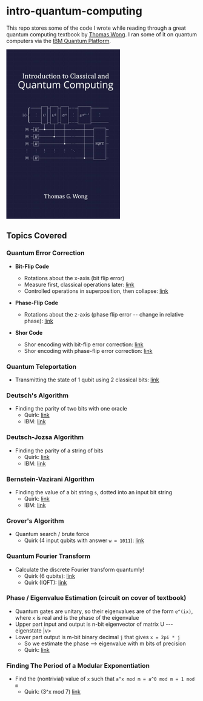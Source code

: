 # intro-quantum-computing

This repo stores some of the code I wrote while reading through a great quantum computing textbook by [Thomas Wong](https://www.thomaswong.net/). I ran some of it on quantum computers via the [IBM Quantum Platform](https://quantum-computing.ibm.com/).

<a href="https://www.thomaswong.net/introduction-to-classical-and-quantum-computing-1e4p.pdf"><img src="cover.jpg" alt="version 4" width="300"/></a>

## Topics Covered

### Quantum Error Correction

- **Bit-Flip Code**
  - Rotations about the x-axis (bit flip error)
  - Measure first, classical operations later: [link](https://algassert.com/quirk#circuit={%22cols%22:[[%22Bloch%22,%22Bloch%22,%22Bloch%22],[1,1,%22X^t%22],[%22Bloch%22,%22Bloch%22,%22Bloch%22],[%22%E2%80%A2%22,1,1,%22X%22],[1,%22%E2%80%A2%22,1,%22X%22],[1,%22%E2%80%A2%22,1,1,%22X%22],[1,1,%22%E2%80%A2%22,1,%22X%22],[1,1,1,%22Measure%22,%22Measure%22],[1,%22X%22,1,%22%E2%80%A2%22,%22%E2%80%A2%22],[%22X%22,1,1,%22%E2%80%A2%22,%22%E2%97%A6%22],[1,1,%22X%22,%22%E2%97%A6%22,%22%E2%80%A2%22]]})
  - Controlled operations in superposition, then collapse: [link](https://algassert.com/quirk#circuit={%22cols%22:[[%22Bloch%22,%22Bloch%22,%22Bloch%22],[1,1,%22X^t%22],[%22Bloch%22,%22Bloch%22,%22Bloch%22],[%22%E2%80%A2%22,1,1,%22X%22],[1,%22%E2%80%A2%22,1,%22X%22],[1,%22%E2%80%A2%22,1,1,%22X%22],[1,1,%22%E2%80%A2%22,1,%22X%22],[1,%22X%22,1,%22%E2%80%A2%22,%22%E2%80%A2%22],[%22X%22,1,1,%22%E2%80%A2%22,%22%E2%97%A6%22],[1,1,%22X%22,%22%E2%97%A6%22,%22%E2%80%A2%22],[1,1,1,%22Measure%22,%22Measure%22]]})

- **Phase-Flip Code**
  - Rotations about the z-axis (phase flip error -- change in relative phase): [link](https://algassert.com/quirk#circuit={%22cols%22:[[%22Bloch%22,%22Bloch%22,%22Bloch%22],[1,1,%22Z^t%22],[%22Bloch%22,%22Bloch%22,%22Bloch%22],[%22H%22,%22H%22,%22H%22],[%22%E2%80%A2%22,1,1,%22X%22],[1,%22%E2%80%A2%22,1,%22X%22],[1,%22%E2%80%A2%22,1,1,%22X%22],[1,1,%22%E2%80%A2%22,1,%22X%22],[%22H%22,%22H%22,%22H%22],[1,%22Z%22,1,%22%E2%80%A2%22,%22%E2%80%A2%22],[%22Z%22,1,1,%22%E2%80%A2%22,%22%E2%97%A6%22],[1,1,%22Z%22,%22%E2%97%A6%22,%22%E2%80%A2%22]],%22init%22:[%22+%22,%22+%22,%22+%22]})

- **Shor Code**
  - Shor encoding with bit-flip error correction: [link](https://algassert.com/quirk#circuit={%22cols%22:[[1,1,1,1,1,1,1,1,%22H%22],[1,1,%22X%22,1,1,%22X%22,1,1,%22%E2%80%A2%22],[1,1,%22H%22,1,1,%22H%22,1,1,%22H%22],[1,1,1,1,1,1,%22X%22,%22X%22,%22%E2%80%A2%22],[1,1,1,%22X%22,%22X%22,%22%E2%80%A2%22],[%22X%22,%22X%22,%22%E2%80%A2%22],[%22X^t%22,1,1,1,%22X^t%22,1,1,1,%22X^t%22],[%22%E2%80%A2%22,1,1,1,1,1,1,1,1,%22X%22],[1,%22%E2%80%A2%22,1,1,1,1,1,1,1,%22X%22],[1,%22%E2%80%A2%22,1,1,1,1,1,1,1,1,%22X%22],[1,1,%22%E2%80%A2%22,1,1,1,1,1,1,1,%22X%22],[1,1,1,1,1,1,1,1,1,%22Measure%22,%22Measure%22],[1,%22X%22,1,1,1,1,1,1,1,%22%E2%80%A2%22,%22%E2%80%A2%22],[%22X%22,1,1,1,1,1,1,1,1,%22%E2%80%A2%22,%22%E2%97%A6%22],[1,1,%22X%22,1,1,1,1,1,1,%22%E2%97%A6%22,%22%E2%80%A2%22],[1,1,1,1,1,1,1,1,1,%22|0%E2%9F%A9%E2%9F%A80|%22,%22|0%E2%9F%A9%E2%9F%A80|%22],[1,1,1,%22%E2%80%A2%22,1,1,1,1,1,%22X%22],[1,1,1,1,%22%E2%80%A2%22,1,1,1,1,%22X%22],[1,1,1,1,%22%E2%80%A2%22,1,1,1,1,1,%22X%22],[1,1,1,1,1,%22%E2%80%A2%22,1,1,1,1,%22X%22],[1,1,1,1,%22X%22,1,1,1,1,%22%E2%80%A2%22,%22%E2%80%A2%22],[1,1,1,%22X%22,1,1,1,1,1,%22%E2%80%A2%22,%22%E2%97%A6%22],[1,1,1,1,1,%22X%22,1,1,1,%22%E2%97%A6%22,%22%E2%80%A2%22],[1,1,1,1,1,1,1,1,1,%22|0%E2%9F%A9%E2%9F%A80|%22,%22|0%E2%9F%A9%E2%9F%A80|%22],[1,1,1,1,1,1,%22%E2%80%A2%22,1,1,%22X%22],[1,1,1,1,1,1,1,%22%E2%80%A2%22,1,%22X%22],[1,1,1,1,1,1,1,%22%E2%80%A2%22,1,1,%22X%22],[1,1,1,1,1,1,1,1,%22%E2%80%A2%22,1,%22X%22],[1,1,1,1,1,1,1,%22X%22,1,%22%E2%80%A2%22,%22%E2%80%A2%22],[1,1,1,1,1,1,%22X%22,1,1,%22%E2%80%A2%22,%22%E2%97%A6%22],[1,1,1,1,1,1,1,1,%22X%22,%22%E2%97%A6%22,%22%E2%80%A2%22],[1,1,1,1,1,1,1,1,1,%22|0%E2%9F%A9%E2%9F%A80|%22,%22|0%E2%9F%A9%E2%9F%A80|%22],[%22X%22,%22X%22,%22%E2%80%A2%22],[1,1,1,%22X%22,%22X%22,%22%E2%80%A2%22],[1,1,1,1,1,1,%22X%22,%22X%22,%22%E2%80%A2%22],[1,1,%22H%22,1,1,%22H%22,1,1,%22H%22],[1,1,%22X%22,1,1,%22X%22,1,1,%22%E2%80%A2%22],[1,1,1,1,1,1,1,1,%22H%22]]})
  - Shor encoding with phase-flip error correction: [link](https://algassert.com/quirk#circuit={%22cols%22:[[1,1,1,1,1,1,1,1,%22H%22],[1,1,%22X%22,1,1,%22X%22,1,1,%22%E2%80%A2%22],[1,1,%22H%22,1,1,%22H%22,1,1,%22H%22],[1,1,1,1,1,1,%22X%22,%22X%22,%22%E2%80%A2%22],[1,1,1,%22X%22,%22X%22,%22%E2%80%A2%22],[%22X%22,%22X%22,%22%E2%80%A2%22],[1,%22Z^t%22],[%22%E2%80%A6%22,%22%E2%80%A6%22,%22%E2%80%A6%22,%22%E2%80%A6%22,%22%E2%80%A6%22,%22%E2%80%A6%22,%22%E2%80%A6%22,%22%E2%80%A6%22,%22%E2%80%A6%22,%22%E2%80%A6%22,%22%E2%80%A6%22],[%22X%22,%22X%22,%22%E2%80%A2%22],[1,1,1,%22X%22,%22X%22,%22%E2%80%A2%22],[1,1,1,1,1,1,%22X%22,%22X%22,%22%E2%80%A2%22],[1,1,%22H%22,1,1,%22H%22,1,1,%22H%22],[1,1,%22X%22,1,1,1,1,1,1,%22%E2%80%A2%22],[1,1,1,1,1,%22X%22,1,1,1,%22%E2%80%A2%22],[1,1,1,1,1,%22X%22,1,1,1,1,%22%E2%80%A2%22],[1,1,1,1,1,1,1,1,%22X%22,1,%22%E2%80%A2%22],[1,1,%22H%22,1,1,%22H%22,1,1,%22H%22],[1,1,1,1,1,1,%22X%22,%22X%22,%22%E2%80%A2%22],[1,1,1,%22X%22,%22X%22,%22%E2%80%A2%22],[%22X%22,%22X%22,%22%E2%80%A2%22],[1,1,1,1,1,1,1,1,1,%22Measure%22,%22Measure%22],[1,1,1,1,1,%22Z%22,1,1,1,%22%E2%80%A2%22,%22%E2%80%A2%22],[1,1,%22Z%22,1,1,1,1,1,1,%22%E2%80%A2%22,%22%E2%97%A6%22],[1,1,1,1,1,1,1,1,%22Z%22,%22%E2%97%A6%22,%22%E2%80%A2%22],[1,1,1,1,1,1,1,1,1,%22|0%E2%9F%A9%E2%9F%A80|%22,%22|0%E2%9F%A9%E2%9F%A80|%22],[%22%E2%80%A6%22,%22%E2%80%A6%22,%22%E2%80%A6%22,%22%E2%80%A6%22,%22%E2%80%A6%22,%22%E2%80%A6%22,%22%E2%80%A6%22,%22%E2%80%A6%22,%22%E2%80%A6%22,%22%E2%80%A6%22,%22%E2%80%A6%22],[%22X%22,%22X%22,%22%E2%80%A2%22],[1,1,1,%22X%22,%22X%22,%22%E2%80%A2%22],[1,1,1,1,1,1,%22X%22,%22X%22,%22%E2%80%A2%22],[1,1,%22H%22,1,1,%22H%22,1,1,%22H%22],[1,1,%22X%22,1,1,%22X%22,1,1,%22%E2%80%A2%22],[1,1,1,1,1,1,1,1,%22H%22]]})

### Quantum Teleportation
- Transmitting the state of 1 qubit using 2 classical bits: [link](https://algassert.com/quirk#circuit={%22cols%22:[[1,1,%22X^t%22],[1,1,%22Z^t%22],[1,1,%22Bloch%22],[1,%22H%22],[%22X%22,%22%E2%80%A2%22],[1,%22X%22,%22%E2%80%A2%22],[1,1,%22H%22],[%22X%22,%22%E2%80%A2%22],[%22Z%22,1,%22%E2%80%A2%22]]})

### Deutsch's Algorithm
- Finding the parity of two bits with one oracle
  - Quirk: [link](https://algassert.com/quirk#circuit={%22cols%22:[[1,%22H%22],[%22~rarh%22],[1,%22H%22]],%22gates%22:[{%22id%22:%22~rarh%22,%22name%22:%22Uf%22,%22circuit%22:{%22cols%22:[[%22X%22,%22%E2%80%A6%22]]}}],%22init%22:[%22-%22]})
  - IBM: [link](https://ibm.co/3Cn3qGc)

### Deutsch-Jozsa Algorithm
- Finding the parity of a string of bits
  - Quirk: [link](https://algassert.com/quirk#circuit={%22cols%22:[[1,%22H%22,%22H%22,%22H%22],[%22~2553%22],[1,%22H%22,%22H%22,%22H%22]],%22gates%22:[{%22id%22:%22~2553%22,%22name%22:%22Uf%22,%22circuit%22:{%22cols%22:[[%22X%22,1,1,%22%E2%80%A2%22]]}}],%22init%22:[%22-%22]})
  - IBM: [link](https://ibm.co/3GH9kEK)

### Bernstein-Vazirani Algorithm
- Finding the value of a bit string `s`, dotted into an input bit string
  - Quirk: [link](https://algassert.com/quirk#circuit={%22cols%22:[[1,%22H%22,%22H%22,%22H%22,%22H%22,%22H%22,%22H%22],[%22~rjs6%22],[1,%22H%22,%22H%22,%22H%22,%22H%22,%22H%22,%22H%22]],%22gates%22:[{%22id%22:%22~rjs6%22,%22name%22:%22Uf%22,%22circuit%22:{%22cols%22:[[%22X%22,1,1,1,1,1,%22%E2%80%A2%22],[%22X%22,1,1,%22%E2%80%A2%22],[%22X%22,%22%E2%80%A2%22]]}}],%22init%22:[%22-%22]})
  - IBM: [link](https://ibm.co/3vDMIOY)

### Grover's Algorithm
- Quantum search / brute force
  - Quirk (4 input qubits with answer `w = 1011`): [link](https://algassert.com/quirk#circuit={%22cols%22:[[%22~8d7f%22],[1,%22~2bn0%22],[%22~8d7f%22],[1,%22~2bn0%22],[%22~8d7f%22],[1,%22~2bn0%22]],%22gates%22:[{%22id%22:%22~8d7f%22,%22name%22:%22Uf%22,%22circuit%22:{%22cols%22:[[%22X%22,%22%E2%80%A2%22,%22%E2%80%A2%22,%22%E2%97%A6%22,%22%E2%80%A2%22]]}},{%22id%22:%22~acjd%22,%22name%22:%22R0%22,%22circuit%22:{%22cols%22:[[%22X%22,%22X%22,%22X%22,%22X%22],[%22%E2%80%A2%22,%22%E2%80%A2%22,%22%E2%80%A2%22,%22Z%22],[%22Z%22,%22X%22,%22X%22,%22X%22],[%22X%22],[%22Z%22]]}},{%22id%22:%22~2bn0%22,%22name%22:%22Rs%22,%22circuit%22:{%22cols%22:[[%22H%22,%22H%22,%22H%22,%22H%22],[%22~acjd%22],[%22H%22,%22H%22,%22H%22,%22H%22]]}}],%22init%22:[%22-%22,%22+%22,%22+%22,%22+%22,%22+%22]})

### Quantum Fourier Transform
- Calculate the discrete Fourier transform quantumly!
  - Quirk (6 qubits): [link](https://algassert.com/quirk#circuit={%22cols%22:[[%22Counting6%22],[%22Chance6%22],[1,1,1,1,1,%22H%22],[1,1,1,1,%22%E2%80%A2%22,%22Z^%C2%BD%22],[1,1,1,%22%E2%80%A2%22,1,%22Z^%C2%BC%22],[1,1,%22%E2%80%A2%22,1,1,{%22id%22:%22Z^ft%22,%22arg%22:%221/8%22}],[1,%22%E2%80%A2%22,1,1,1,{%22id%22:%22Z^ft%22,%22arg%22:%221/16%22}],[%22%E2%80%A2%22,1,1,1,1,{%22id%22:%22Z^ft%22,%22arg%22:%221/32%22}],[1,1,1,1,%22H%22],[1,1,1,%22%E2%80%A2%22,%22Z^%C2%BD%22],[1,1,%22%E2%80%A2%22,1,%22Z^%C2%BC%22],[1,%22%E2%80%A2%22,1,1,{%22id%22:%22Z^ft%22,%22arg%22:%221/8%22}],[%22%E2%80%A2%22,1,1,1,{%22id%22:%22Z^ft%22,%22arg%22:%221/16%22}],[1,1,1,%22H%22],[1,1,%22%E2%80%A2%22,%22Z^%C2%BD%22],[1,%22%E2%80%A2%22,1,%22Z^%C2%BC%22],[%22%E2%80%A2%22,1,1,{%22id%22:%22Z^ft%22,%22arg%22:%221/8%22}],[1,1,%22H%22],[1,%22%E2%80%A2%22,%22Z^%C2%BD%22],[%22%E2%80%A2%22,1,%22Z^%C2%BC%22],[1,%22H%22],[%22%E2%80%A2%22,%22Z^%C2%BD%22],[%22H%22],[%22~pgtf%22]],%22gates%22:[{%22id%22:%22~pgtf%22,%22name%22:%22reverse%22,%22circuit%22:{%22cols%22:[[%22Swap%22,1,1,1,1,%22Swap%22],[1,%22Swap%22,1,1,%22Swap%22],[1,1,%22Swap%22,%22Swap%22]]}}]})
  - Quirk (IQFT): [link](https://algassert.com/quirk#circuit={%22cols%22:[[%22Counting4%22],[%22QFT4%22],[%22rev4%22],[%22H%22],[%22%E2%80%A2%22,%22Z^-%C2%BD%22],[1,%22H%22],[%22%E2%80%A2%22,1,%22Z^-%C2%BC%22],[1,%22%E2%80%A2%22,%22Z^-%C2%BD%22],[1,1,%22H%22],[%22%E2%80%A2%22,1,1,{%22id%22:%22Z^ft%22,%22arg%22:%22-1/8%22}],[1,%22%E2%80%A2%22,1,%22Z^-%C2%BC%22],[1,1,%22%E2%80%A2%22,%22Z^-%C2%BD%22],[1,1,1,%22H%22]]})

### Phase / Eigenvalue Estimation (circuit on cover of textbook)
- Quantum gates are unitary, so their eigenvalues are of the form `e^(ix)`, where `x` is real and is the phase of the eigenvalue
- Upper part input and output is n-bit eigenvector of matrix U --- eigenstate |v>
- Lower part output is m-bit binary decimal `j` that gives `x = 2pi * j`
  - So we estimate the phase --> eigenvalue with m bits of precision
  - Quirk: [link]([https://tinyurl.com/emcnnxfk](https://algassert.com/quirk#circuit={%22cols%22:[[%22~5qad%22],[1,1,1,%22H%22,%22H%22,%22H%22,%22H%22,%22H%22,%22H%22,%22H%22,%22H%22],[%22~40v6%22,1,1,%22%E2%80%A2%22],[%22~5dl5%22,1,1,1,%22%E2%80%A2%22],[%22~jlpm%22,1,1,1,1,%22%E2%80%A2%22],[%22~etas%22,1,1,1,1,1,%22%E2%80%A2%22],[%22~cto4%22,1,1,1,1,1,1,%22%E2%80%A2%22],[%22~9a3c%22,1,1,1,1,1,1,1,%22%E2%80%A2%22],[%22~lo3n%22,1,1,1,1,1,1,1,1,%22%E2%80%A2%22],[%22~3mch%22,1,1,1,1,1,1,1,1,1,%22%E2%80%A2%22],[1,1,1,%22QFT%E2%80%A08%22]],%22gates%22:[{%22id%22:%22~5qad%22,%22name%22:%22v%22,%22matrix%22:%22{{-0.1659348+0.1723347i,-0.3059354+0.117323i,0.5430605+1e-7i,0.0904578-0.0392153i,-0.28134-0.1223459i,0.439569+0.085747i,-0.4006189-0.153302i,-0.0314021+0.226037i},{0.1162014-0.0778849i,0.5771226,0.3118464+0.1089071i,0.1865103+0.2429233i,-0.1307498-0.3080872i,0.185176-0.0172083i,0.2713439-0.0113528i,0.47339},{-0.0099664-0.0374069i,-0.0092639-0.2061371i,-0.3940404+0.0891421i,0.5878164,0.0230181-0.3291718i,-0.0757367-0.165897i,-0.4296209+0.1987489i,0.0818063+0.272528i},{-0.1770402-0.4156709i,-0.112666-0.0649946i,0.4393978+0.0038472i,0.1380951+0.0720098i,0.25535-0.0499565i,-0.0526583-0.4103568i,0.252029+0.3299159i,-0.362129+0.138745i},{0.0576162+0.4381863i,-0.2228761-0.5301934i,-0.0367032+0.144593i,-0.2793523+0.099767i,0.1705211+0.0213335i,0.1946061-0.3545171i,0.2074329-0.0113865i,0.232242+0.27105i},{0.1447462-0.2786163i,-0.0653929+0.0201827i,0.0413678-0.1478637i,0.067543-0.5120393i,0.610583,0.275898+0.0996062i,-0.0304317-0.209913i,0.318013+0.0379759i},{0.2419095-0.0172707i,-0.2340145+0.1458716i,-0.3420786-0.1551317i,0.1886973-0.0467553i,-0.229102-0.2498722i,0.5029909,0.4937539,-0.271915-0.0246873i},{0.6040278,0.2095438-0.2113289i,0.1867452-0.1337548i,-0.243798-0.2733685i,-0.1299441-0.2883218i,-0.2338989+0.0557964i,-0.1126599-0.0342839i,-0.325899+0.285894i}}%22},{%22id%22:%22~40v6%22,%22name%22:%22U%22,%22matrix%22:%22{{-0.0353057-0.1939355i,-0.1742264+0.2814185i,0.0540592-0.0957761i,-0.1016182+0.1133112i,-0.1408455+0.3867461i,-0.3130854-0.2011098i,0.6076389+0.0250407i,-0.3451779-0.139473i},{0.0303799+0.0400975i,0.0967122-0.1115333i,0.2822446+0.1679825i,-0.3204471-0.0799862i,0.368101+0.4035786i,0.0217499-0.188155i,0.0633214-0.2060189i,0.5207548-0.3268389i},{0.0377557+0.0770921i,0.0676394+0.1350468i,-0.4579166-0.0181934i,0.5025843-0.151724i,0.2963508-0.1321753i,-0.3546682-0.2879441i,0.1400231+0.1780931i,0.3073399-0.1562429i},{-0.4620628+0.139863i,-0.2273231-0.1920241i,-0.0186185+0.294048i,0.0794191+0.108022i,-0.0806593-0.3320961i,0.215931-0.4399707i,0.242277-0.395778i,-0.0324177+0.0147224i},{0.4703578-0.0736594i,-0.5290234-0.0909445i,0.2464867+0.0907818i,0.2147818-0.2559429i,0.3871511-0.0433637i,0.122224+0.0136371i,0.1669238-0.0666799i,-0.107758+0.3061919i},{0.0156236+0.1357472i,0.183247+0.5674349i,0.3466198+0.452271i,0.2077634+0.3068382i,0.1264481-0.1327751i,0.2245869+0.1046829i,0.0842181+0.235343i,-0.0072737-0.0787979i},{0.6348304+0.0117976i,0.2384376-0.0367457i,-0.2680071+0.1629438i,-0.3086516+0.3932083i,-0.0921675-0.201286i,-0.0629536-0.2447519i,0.1121569-0.1792649i,0.0353322+0.1776239i},{-0.1992368+0.1732098i,-0.0499794-0.2299891i,0.2931995-0.0718263i,-0.1901297+0.1979435i,0.0541004-0.2698249i,-0.4460232+0.1934668i,0.2900189+0.3056432i,0.3041139+0.3554459i}}%22},{%22id%22:%22~5dl5%22,%22name%22:%22U2%22,%22circuit%22:{%22cols%22:[[%22~40v6%22],[%22~40v6%22]]}},{%22id%22:%22~jlpm%22,%22name%22:%22U4%22,%22circuit%22:{%22cols%22:[[%22~5dl5%22],[%22~5dl5%22]]}},{%22id%22:%22~etas%22,%22name%22:%22U8%22,%22circuit%22:{%22cols%22:[[%22~jlpm%22],[%22~jlpm%22]]}},{%22id%22:%22~cto4%22,%22name%22:%22U16%22,%22circuit%22:{%22cols%22:[[%22~etas%22],[%22~etas%22]]}},{%22id%22:%22~9a3c%22,%22name%22:%22U32%22,%22circuit%22:{%22cols%22:[[%22~cto4%22],[%22~cto4%22]]}},{%22id%22:%22~lo3n%22,%22name%22:%22U64%22,%22circuit%22:{%22cols%22:[[%22~9a3c%22],[%22~9a3c%22]]}},{%22id%22:%22~3mch%22,%22name%22:%22U128%22,%22circuit%22:{%22cols%22:[[%22~lo3n%22],[%22~lo3n%22]]}}]}))

### Finding The Period of a Modular Exponentiation
- Find the (nontrivial) value of `x` such that `a^x mod m = a^0 mod m = 1 mod m`
  - Quirk: (3^x mod 7) [link](https://algassert.com/quirk#circuit={%22cols%22:[[{%22id%22:%22setA%22,%22arg%22:3},1,{%22id%22:%22setR%22,%22arg%22:7}],[],[%22X%22,1,1,%22H%22,%22H%22,%22H%22,%22H%22,%22H%22],[%22*AmodR3%22,1,1,%22%E2%80%A2%22],[%22~komv%22,1,1,1,%22%E2%80%A2%22],[%22~1ne0%22,1,1,1,1,%22%E2%80%A2%22],[%22~ml52%22,1,1,1,1,1,%22%E2%80%A2%22],[%22~h51d%22,1,1,1,1,1,1,%22%E2%80%A2%22],[1,1,1,%22QFT%E2%80%A05%22],[1,1,1,%22Chance5%22]],%22gates%22:[{%22id%22:%22~komv%22,%22name%22:%22xA2%22,%22circuit%22:{%22cols%22:[[%22*AmodR3%22],[%22*AmodR3%22]]}},{%22id%22:%22~1ne0%22,%22name%22:%22xA4%22,%22circuit%22:{%22cols%22:[[%22~komv%22],[%22~komv%22]]}},{%22id%22:%22~ml52%22,%22name%22:%22xA8%22,%22circuit%22:{%22cols%22:[[%22~1ne0%22],[%22~1ne0%22]]}},{%22id%22:%22~h51d%22,%22name%22:%22xA16%22,%22circuit%22:{%22cols%22:[[%22~ml52%22],[%22~ml52%22]]}}]})

